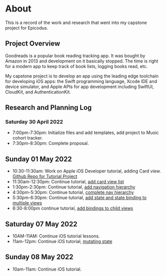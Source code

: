 # About

This is a record of the work and research that went into my capstone project for Epicodus.

## Project Overview
Goodreads is a popular book reading tracking app. It was bought by Amazon in 2013 and development on it basically stopped. The time is right for a modern app to keep track of book lists, logging books read, etc.

My capstone project is to develop an app using the leading edge toolchain for developing iOS apps: the Swift programming language, Xcode IDE and device simulator, and Apple APIs for app development including SwiftUI, CloudKit, and AuthenticationKit.

## Research and Planning Log

### Saturday 30 April 2022
* 7:00pm-7:30pm: Initialize files and add templates, add project to Music cohort tracker.
* 7:30pm-8:30pm: Complete proposal.

## Sunday 01 May 2022
* 10:30-11:30am: Work on Apple iOS Developer tutorial, adding Card view. [Github Repo for Tutorial Project](https://www.github.com/meilar/Scrumdinger)
* 11:30am-12:30pm: Continue tutorial, [add card view list](https://github.com/meilar/scrumdinger/commit/333eff6fa0a237b63fa83618388764c848c1a1f6)
* 1:30pm-2:30pm: Continue tutorial, [add navigation hierarchy](https://github.com/meilar/scrumdinger/commit/662ca698d7a227f93fe25a7b1c215ccfac066b7c)
* 4:30pm-5:30pm: Continue tutorial, [complete nav hierarchy](https://github.com/meilar/scrumdinger/commit/6f8398d9286e064314c10f5546b6e50563d05c29)
* 5:30pm-6:30pm: Continue tutorial, [add state and state binding to multiple views](https://github.com/meilar/scrumdinger/commit/c03d94248c157c58aa039f07816d0967512e8049)
* 6:30-8:00pm continue tutorial, [add bindings to child views](https://github.com/meilar/scrumdinger/commit/e8b1b99dcf334ee8dea86024b28dce0e1239ffbd)

## Saturday 07 May 2022
* 10AM-11AM: Continue iOS tutorial lessons.
* 11am-12pm: Continue iOS tutorial, [mutating state](https://github.com/meilar/scrumdinger/commit/1af76fd961f8b45dba09673408561574c1a57212)

## Sunday 08 May 2022
* 10am-11am: Continue iOS tutorial.